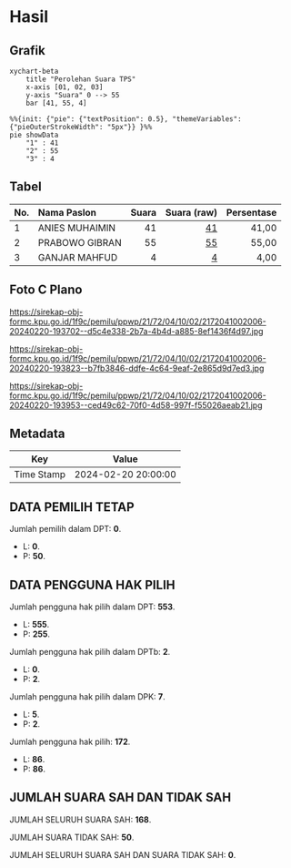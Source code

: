 # Hasil

## Grafik

```mermaid
xychart-beta
    title "Perolehan Suara TPS"
    x-axis [01, 02, 03]
    y-axis "Suara" 0 --> 55
    bar [41, 55, 4]
```

```mermaid
%%{init: {"pie": {"textPosition": 0.5}, "themeVariables": {"pieOuterStrokeWidth": "5px"}} }%%
pie showData
    "1" : 41
    "2" : 55
    "3" : 4
```

## Tabel

| No. | Nama Paslon    | Suara | Suara (raw) | Persentase |
|:--- |:-------------- | -----:| -----------:| ----------:|
| 1   | ANIES MUHAIMIN | 41    | [41][p-1]   | 41,00      |
| 2   | PRABOWO GIBRAN | 55    | [55][p-2]   | 55,00      |
| 3   | GANJAR MAHFUD  | 4     | [4][p-3]    | 4,00       |


[p-1]: https://github.com/gigit-pemilu/pemilu-2024-21-kepulauan-riau/blob/main/pilpres/hitung-suara/sub/21-kepulauan-riau/sub/72-kota-tanjung-pinang/sub/04-bukit-bestari/sub/1002-dompak/sub/006-tps/sub/paslon-1.txt
[p-2]: https://github.com/gigit-pemilu/pemilu-2024-21-kepulauan-riau/blob/main/pilpres/hitung-suara/sub/21-kepulauan-riau/sub/72-kota-tanjung-pinang/sub/04-bukit-bestari/sub/1002-dompak/sub/006-tps/sub/paslon-2.txt
[p-3]: https://github.com/gigit-pemilu/pemilu-2024-21-kepulauan-riau/blob/main/pilpres/hitung-suara/sub/21-kepulauan-riau/sub/72-kota-tanjung-pinang/sub/04-bukit-bestari/sub/1002-dompak/sub/006-tps/sub/paslon-3.txt

## Foto C Plano

https://sirekap-obj-formc.kpu.go.id/1f9c/pemilu/ppwp/21/72/04/10/02/2172041002006-20240220-193702--d5c4e338-2b7a-4b4d-a885-8ef1436f4d97.jpg

https://sirekap-obj-formc.kpu.go.id/1f9c/pemilu/ppwp/21/72/04/10/02/2172041002006-20240220-193823--b7fb3846-ddfe-4c64-9eaf-2e865d9d7ed3.jpg

https://sirekap-obj-formc.kpu.go.id/1f9c/pemilu/ppwp/21/72/04/10/02/2172041002006-20240220-193953--ced49c62-70f0-4d58-997f-f55026aeab21.jpg


## Metadata

| Key        | Value               |
| ---------- | ------------------- |
| Time Stamp | 2024-02-20 20:00:00 |


## DATA PEMILIH TETAP

Jumlah pemilih dalam DPT: **0**.
 * L: **0**.
 * P: **50**.

## DATA PENGGUNA HAK PILIH

Jumlah pengguna hak pilih dalam DPT: **553**.
 * L: **555**.
 * P: **255**.

Jumlah pengguna hak pilih dalam DPTb: **2**.
 * L: **0**.
 * P: **2**.

Jumlah pengguna hak pilih dalam DPK: **7**.
 * L: **5**.
 * P: **2**.

Jumlah pengguna hak pilih: **172**.
 * L: **86**.
 * P: **86**.

## JUMLAH SUARA SAH DAN TIDAK SAH

JUMLAH SELURUH SUARA SAH: **168**.

JUMLAH SUARA TIDAK SAH: **50**.

JUMLAH SELURUH SUARA SAH DAN SUARA TIDAK SAH: **0**.


